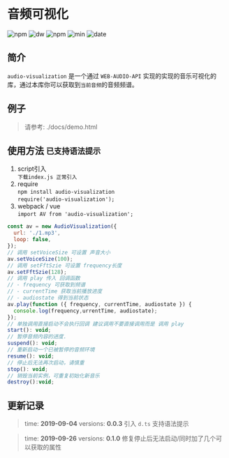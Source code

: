 # 音频可视化

![npm](https://img.shields.io/npm/v/audio-visualization)
![dw](https://img.shields.io/npm/dw/audio-visualization)
![npm](https://img.shields.io/npm/l/audio-visualization)
![min](https://img.shields.io/bundlephobia/min/audio-visualization)
![date](https://img.shields.io/date/1567611291)


## 简介
`audio-visualization` 是一个通过 `WEB-AUDIO-API` 实现的实现的音乐可视化的库，通过本库你可以获取到`当前音频`的音频频谱。  

## 例子

> 请参考: ./docs/demo.html

## 使用方法  `已支持语法提示`
1. script引入  
`下载index.js 正常引入  `
2. require   
`npm install audio-visualization`  
`require('audio-visualization');`  
3. webpack / vue  
`import AV from 'audio-visualization';`  


```JavaScript
const av = new AudioVisualization({
  url: './1.mp3',
  loop: false,
});
// 调用 setVoiceSize 可设置 声音大小
av.setVoiceSize(100);
// 调用 setFftSzie 可设置 frequency长度 
av.setFftSzie(128);
// 调用 play 传入 回调函数 
// - frequency 可获取到频谱
// - currentTime 获取当前播放进度
// - audiostate 得到当前状态
av.play(function ({ frequency, currentTime, audiostate }) {
  console.log(frequency,urrentTime, audiostate);
});
// 单独调用直接启动不会执行回调 建议调用不要直接调用而是 调用 play
start(): void;
// 暂停音频内容的进度.
suspend(): void;
// 重新启动一个已被暂停的音频环境
resume(): void;
// 停止后无法再次启动，请慎重
stop(): void;
// 销毁当前实例，可重复初始化新音乐
destroy():void;
```

## 更新记录

> time: **2019-09-04** versions: **0.0.3** 引入 `d.ts` 支持语法提示  

> time: **2019-09-26** versions: **0.1.0** 修复停止后无法启动/同时加了几个可以获取的属性
